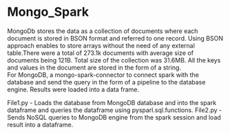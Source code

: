 # Mongo_Spark

MongoDb stores the data as a collection of documents where each document is stored in BSON format and referred to one record. Using BSON approach enables to store arrays without the need of any external table.There were a total of 273.1k documents with average size of documents being 121B. Total size of the collection was 31.6MB. 
All the keys and values in the document are stored in the form of a string.  
For MongoDB, a mongo-spark-connector to connect spark with the database and send the query in the form of a pipeline to the database engine. Results were loaded into a data frame.

File1.py - Loads the database from MongoDB database and into the spark dataframe and queries the dataframe using pysparl.sql.functions. 
File2.py - Sends NoSQL queries to MongoDB engine from the spark session and load result into a dataframe.

